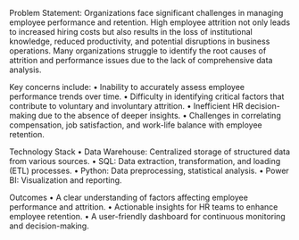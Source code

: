 Problem Statement: Organizations face significant challenges in managing employee 
performance and retention. High employee attrition not only leads to increased hiring costs 
but also results in the loss of institutional knowledge, reduced productivity, and potential 
disruptions in business operations. Many organizations struggle to identify the root causes of 
attrition and performance issues due to the lack of comprehensive data analysis. 

Key concerns include: 
• Inability to accurately assess employee performance trends over time. 
• Difficulty in identifying critical factors that contribute to voluntary and involuntary 
attrition. 
• Inefficient HR decision-making due to the absence of deeper insights. 
• Challenges in correlating compensation, job satisfaction, and work-life balance with 
employee retention. 

Technology Stack 
• Data Warehouse: Centralized storage of structured data from various sources. 
• SQL: Data extraction, transformation, and loading (ETL) processes. 
• Python: Data preprocessing, statistical analysis. 
• Power BI: Visualization and reporting.

Outcomes 
• A clear understanding of factors affecting employee performance and attrition. 
• Actionable insights for HR teams to enhance employee retention. 
• A user-friendly dashboard for continuous monitoring and decision-making.
